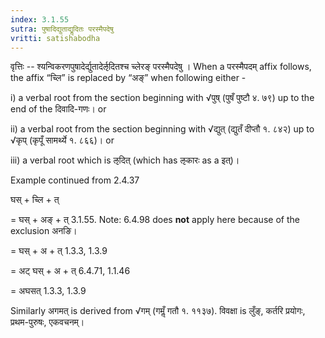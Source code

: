 ```yaml
---
index: 3.1.55
sutra: पुषादिद्युताद्यॢदितः परस्मैपदेषु
vritti: satishabodha
---
```



वृत्तिः -- श्यन्विकरणपुषादेर्द्युतादेर्ऌदितश्च च्लेरङ् परस्मैपदेषु । When a परस्मैपदम् affix follows, the affix “च्लि” is replaced by “अङ्” when following either -

i) a verbal root from the section beginning with √पुष् (पुषँ पुष्टौ ४. ७९) up to the end of the दिवादि-गणः। or

ii) a verbal root from the section beginning with √द्युत् (द्युतँ दीप्तौ १. ८४२) up to √कृप् (कृपूँ सामर्थ्ये १. ८६६)। or

iii) a verbal root which is ऌदित् (which has ऌकारः as a इत्)।


Example continued from 2.4.37


घस् + च्लि + त्

= घस् + अङ् + त् 3.1.55. Note: 6.4.98 does <strong>not</strong> apply here because of the exclusion अनङि।

= घस् + अ + त् 1.3.3, 1.3.9

= अट् घस् + अ + त् 6.4.71, 1.1.46

= अघसत् 1.3.3, 1.3.9


Similarly अगमत् is derived from √गम् (गमॢँ गतौ १. ११३७). विवक्षा is लुँङ्, कर्तरि प्रयोगः, प्रथम-पुरुषः, एकवचनम्।

